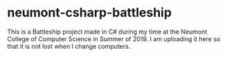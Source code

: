 # neumont-csharp-battleship

This is a Battleship project made in C# during my time at the Neumont College of Computer Science in Summer of 2019. I am uploading it here so that it is not lost when I change computers.
